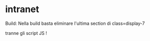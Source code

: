 # intranet

Build: Nella build basta eliminare l'ultima section di class=display-7
<section class="display-7"> tranne gli script JS !
